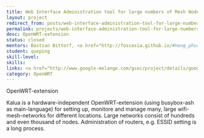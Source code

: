 ```yaml
---
title: Web Interface Administration tool for large numbers of Mesh Nodes
layout: project
redirect_from: posts/web-interface-administration-tool-for-large-numbers-of-mesh-nodes.html
permalink: projects/web-interface-administration-tool-for-large-numbers-of-mesh-nodes
desc: OpenWRT-extension
status: closed
mentors: Bastian Bittorf, <a href="http://fossasia.github.io/#hong_phuc">Hong Phuc</a>
student: queping
skill-level:
skills:
links: <a href="http://www.google-melange.com/gsoc/project/details/google/gsoc2014/blackangelmao/5741031244955648">GSoC page</a>
category: OpenWRT
---
```

OpenWRT-extension

Kalua is a hardware-independent OpenWRT-extension (using busybox-ash as main-language) for setting up, monitore and manage many, large wifi-mesh-networks for different locations. Large networks consist of hundreds and even thousand of nodes. Administration of routers, e.g. ESSID setting is a long process.

